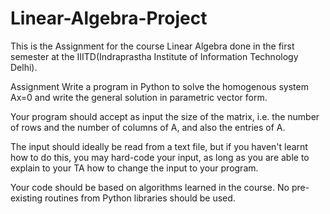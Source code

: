 # Linear-Algebra-Project
 This is the Assignment for the course Linear Algebra done in the first semester at the IIITD(Indraprastha Institute of Information Technology Delhi).


Assignment
Write a program in Python to solve the homogenous system Ax=0 and write the general solution in parametric vector form.

Your program should accept as input the size of the matrix, i.e. the number of rows and the number of columns of A, and also the entries of A.

The input should ideally be read from a text file, but if you haven't learnt how to do this, you may hard-code your input, as long as you are able to explain to your TA how to change the input to your program.

Your code should be based on algorithms learned in the course. No pre-existing routines from Python libraries should be used.
